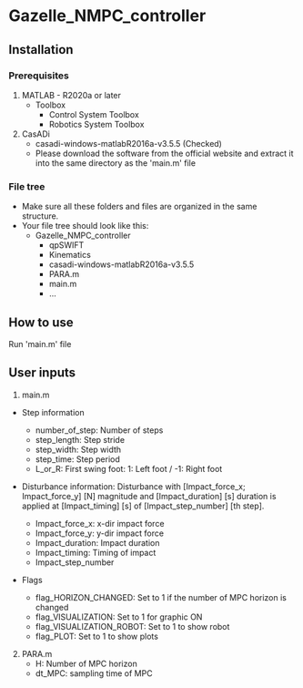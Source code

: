 # Gazelle_NMPC_controller

## Installation
### Prerequisites
1. MATLAB - R2020a or later
    * Toolbox
      - Control System Toolbox
      - Robotics System Toolbox
2. CasADi
    * casadi-windows-matlabR2016a-v3.5.5 (Checked) 
    * Please download the software from the official website and extract it into the same directory as the 'main.m' file
 
### File tree
* Make sure all these folders and files are organized in the same structure. 
* Your file tree should look like this:
    - Gazelle_NMPC_controller
      - qpSWIFT
      - Kinematics
      - casadi-windows-matlabR2016a-v3.5.5
      - PARA.m
      - main.m
      - ...

## How to use
Run 'main.m' file

## User inputs
1. main.m
  * Step information
      * number_of_step: Number of steps
      * step_length: Step stride
      * step_width: Step width
      * step_time: Step period
      * L_or_R: First swing foot: 1: Left foot / -1: Right foot

  * Disturbance information: Disturbance with [Impact_force_x; Impact_force_y] [N] magnitude and [Impact_duration] [s] duration is applied at [Impact_timing] [s] of [Impact_step_number] [th step]. 
      * Impact_force_x: x-dir impact force
      * Impact_force_y: y-dir impact force
      * Impact_duration: Impact duration
      * Impact_timing: Timing of impact
      * Impact_step_number
          
  * Flags
      * flag_HORIZON_CHANGED: Set to 1 if the number of MPC horizon is changed
      * flag_VISUALIZATION: Set to 1 for graphic ON
      * flag_VISUALIZATION_ROBOT: Set to 1 to show robot
      * flag_PLOT: Set to 1 to show plots

2. PARA.m
      * H: Number of MPC horizon
      * dt_MPC: sampling time of MPC     







